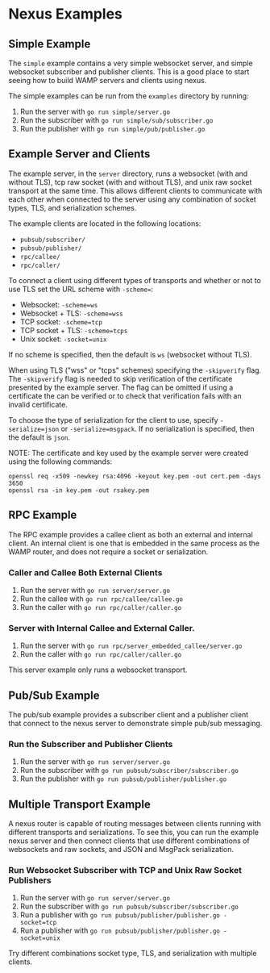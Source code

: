 # Nexus Examples

## Simple Example

The `simple` example contains a very simple websocket server, and simple websocket subscriber and publisher clients.  This is a good place to start seeing how to build WAMP servers and clients using nexus.

The simple examples can be run from the `examples` directory by running:

1. Run the server with `go run simple/server.go`
2. Run the subscriber with `go run simple/sub/subscriber.go`
3. Run the publisher with `go run simple/pub/publisher.go`

## Example Server and Clients

The example server, in the `server` directory, runs a websocket (with and without TLS), tcp raw socket (with and without TLS), and unix raw socket transport at the same time.  This allows different clients to communicate with each other when connected to the server using any combination of socket types, TLS, and serialization schemes.

The example clients are located in the following locations:

- `pubsub/subscriber/`
- `pubsub/publisher/`
- `rpc/callee/`
- `rpc/caller/`

To connect a client using different types of transports and whether or not to use TLS set the URL scheme with `-scheme=`:

- Websocket: `-scheme=ws`
- Websocket + TLS: `-scheme=wss`
- TCP socket: `-scheme=tcp`
- TCP socket + TLS: `-scheme=tcps`
- Unix socket: `-socket=unix`

If no scheme is specified, then the default is `ws` (websocket without TLS).

When using TLS ("wss" or "tcps" schemes) specifying the `-skipverify` flag.  The `-skipverify` flag is needed to skip verification of the certificate presented by the example server.  The flag can be omitted if using a certificate the can be verified or to check that verification fails with an invalid certificate.

To choose the type of serialization for the client to use, specify `-serialize=json` or `-serialize=msgpack`.  If no serialization is specified, then the default is `json`.

NOTE: The certificate and key used by the example server were created using the following commands:
```
openssl req -x509 -newkey rsa:4096 -keyout key.pem -out cert.pem -days 3650
openssl rsa -in key.pem -out rsakey.pem
```

## RPC Example

The RPC example provides a callee client as both an external and internal client.  An internal client is one that is embedded in the same process as the WAMP router, and does not require a socket or serialization.

### Caller and Callee Both External Clients

1. Run the server with `go run server/server.go`
2. Run the callee with `go run rpc/callee/callee.go`
3. Run the caller with `go run rpc/caller/caller.go`

### Server with Internal Callee and External Caller.

1. Run the server with `go run rpc/server_embedded_callee/server.go`
2. Run the caller with `go run rpc/caller/caller.go`

This server example only runs a websocket transport.

## Pub/Sub Example

The pub/sub example provides a subscriber client and a publisher client that connect to the nexus server to demonstrate simple pub/sub messaging.

### Run the Subscriber and Publisher Clients

1. Run the server with `go run server/server.go`
2. Run the subscriber with `go run pubsub/subscriber/subscriber.go`
3. Run the publisher with `go run pubsub/publisher/publisher.go`

## Multiple Transport Example

A nexus router is capable of routing messages between clients running with different transports and serializations.  To see this, you can run the example nexus server and then connect clients that use different combinations of websockets and raw sockets, and JSON and MsgPack serialization.

### Run Websocket Subscriber with TCP and Unix Raw Socket Publishers

1. Run the server with `go run server/server.go`
2. Run the subscriber with `go run pubsub/subscriber/subscriber.go`
3. Run a publisher with `go run pubsub/publisher/publisher.go -socket=tcp`
4. Run a publisher with `go run pubsub/publisher/publisher.go -socket=unix`

Try different combinations socket type, TLS, and serialization with multiple clients.
